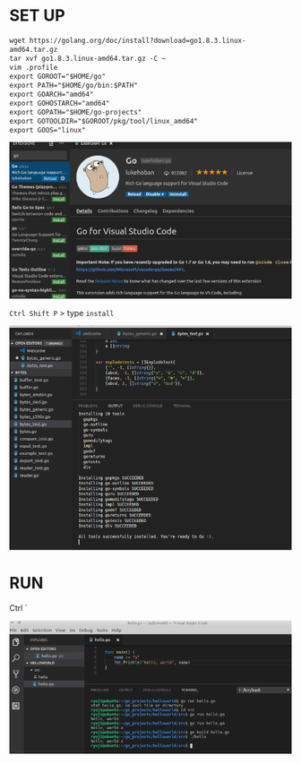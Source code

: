 SET UP
======

```
wget https://golang.org/doc/install?download=go1.8.3.linux-amd64.tar.gz
tar xvf go1.8.3.linux-amd64.tar.gz -C ~
vim .profile
export GOROOT="$HOME/go"
export PATH="$HOME/go/bin:$PATH"
export GOARCH="amd64"
export GOHOSTARCH="amd64"
export GOPATH="$HOME/go-projects"
export GOTOOLDIR="$GOROOT/pkg/tool/linux_amd64"
export GOOS="linux"
```
![./go.png](./go.png)

`Ctrl Shift P` > type `install`

![./gotools.png](./gotools.png)

RUN
====
Ctrl `

![./go_run.png](./go_run.png)
